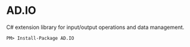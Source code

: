 # AD.IO
C# extension library for input/output operations and data management.

```
PM> Install-Package AD.IO
```
